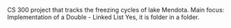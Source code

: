 CS 300 project that tracks the freezing cycles of lake Mendota.
Main focus: Implementation of a Double - Linked List
Yes, it is folder in a folder.
